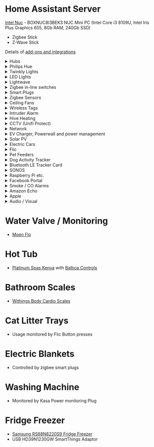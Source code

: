 # Home Assistant Server
[Intel Nuc](https://www.intel.co.uk/content/www/uk/en/products/docs/boards-kits/nuc/nuc8i3bek-nuc8i3beh-brief.html) - BOXNUC8I3BEK3 NUC Mini PC (Intel Core i3 8109U, Intel Iris Plus Graphics 655, 8Gb RAM, 240Gb SSD)
  * Zigbee Stick
  * Z-Wave Stick

Details of [add-ons and integrations](HA_integrations_and_addons.md)

<details>
  <summary>Hubs</summary>
 
# Hubs
* [Philips Hue Bridge](https://www.philips-hue.com/) v2 (Square) x2
* [Flic Hub LR](https://flic.io/)
* [Lightwave  Hub](https://lightwaverf.com/)
* [Hive Hub](https://www.hivehome.com/) (Square wired ethernet)
* [myEnergi Hub](https://myenergi.com/)
* [SurePet Hub](https://www.surepetcare.io/)
* [Wireless Sensor Tags Hub](https://wirelesstag.net/)
* Dresden Elektronik Conbee II (Zigbee USB Stick)
* Z-Wave USB
</details>

<details>
 <summary>Philips Hue</summary>
 
## [Philips Hue](https://www.philips-hue.com/)
* Philips Hue Bridge (BSB002) v2 (Square) x2
* Smart Button (ROM001) x 8
* Dimmer Switch (RWL021) x 6
* Smart Plug (LOM003) x 2
* Outdoor Sensor (SML002) x 3
* Motion Sensor (SML001) x 3

* Ambiance candle (LTW012)
* Ambiance Ceiling (LTC001) x 3
* Ambiance Ceiling (LTC003) x 3
* Ambiance Lamp (LTW001) x 4
* Ambiance Spot (LTG002) x 5
* Ambiance Spot (LTW013)
* Bloom (LLC011) x 1
* Centura Colour Spot (504513P7) x 5
* Colour Candle (LCT012) x 3
* Colour Floor (4080248P9) x 1
* Colour Lamp (LCT015) x 5
* Colour Lamp (LCA001)
* Colour Lamp (LCT001)
* Colour Spot (LCG002) x 2
* Filament Bulb (LWV001)
* Filament Globe (LWO001) x 3
* Go (LLC020) x 1
* Liane Colour Wall (4090231P9)
* Liane Colour Wall (LCW002) x 2
* Lightstrip extension and splitters
* Lightstrip Plus v3 (LCL001) x3
* Lightstrip Plus v4 (LST002) x 3
* Lily Outdoor Spot (LCS001) x 4
* Play (LCT024) x 2
* White Lamp (LWB010)
* White Spot (LWG001) x 1



</details>

<details>
 <summary>Twinkly Lights</summary>
 
## [Twinkly Lights](https://www.twinkly.com/)
* [Light Tree SE 450 RBGW](https://www.twinkly.com/products/light-tree-special-edition-3meter/)
* [Icicles SE 190 RGBW](https://www.twinkly.com/products/icicle-190-leds-special-edition/) x 2 
* [String SE 400 RGBW](https://www.twinkly.com/products/strings-special-edition-400-leds/) x 4 
* [Curtain SE 210 RGBW](https://www.twinkly.com/products/curtain-special-edition-210-leds/) x 6
* [String 150 RGB](https://www.twinkly.com/multi-color/)
* [Twinkly Music](https://www.twinkly.com/twinkly-music/)
</details>

<details>
 <summary>LED Lights</summary>
 
## LED Lights
* Magic Home Wi-Fi LED Strip
</details>

<details>
 <summary>Lightwave</summary>
 
## [Lightwave](https://lightwaverf.com/)
* [Smart Dimmer 4 Gang](https://lightwaverf.com/collections/smart-lighting/products/smart-dimmer-4-gang-1)
</details>

<details>
 <summary>Zigbee in-line switches</summary>
 
## Zigbee in-line switches
* [3A SmartHome DE LXN56-LC27LX1.1](https://3asmarthome.com/smart-in-ceiling-light-controller) x 4
* [Samotech 2kW Dry Contact Switch MS104Z / TSO121](https://www.samotech.co.uk/products/zigbee-dimmer-switch-hue-compatible/) x 2
* [Samotech 2-gang switch MS104BZ / TSO11F](https://www.samotech.co.uk/products/zigbee-dimmer-switch-hue-compatible/) 
</details>

<details>
 <summary>Smart Plugs</summary>
 
# Smart Plugs
* Z-Wave Plug x 2
* Wi-Fi [TP-Link HS110](https://www.tp-link.com/uk/home-networking/smart-plug/hs110/) (with power monitoring) x 2
* Zigbee [Innr SP222](https://www.innr.com/en/product/smart-plug-uk-version/) x 6
</details>

<details>
 <summary>Zigbee Sensors</summary>
 
# Zigbee Sensors
* [Aqara Door Switches](https://www.aqara.com/en/door_and_window_sensor.html) x 16
* [Samotech SM313 Temp/Humid Sensor TSO201](https://www.samotech.co.uk/products/temperature-humidity-zigbee-sensor/) 
* [Titan CO2 Environment sensor TPZRCO2HT-Z3](https://titanproducts.com/zigbee-3-0-co2-sensor/)
* TUYA Water Leak Detector Lilon
</details>

<details>
 <summary>Ceiling Fans</summary>
 
# Ceiling Fans
* Fantasia Fan x 2
* Wi-Fi [Sonoff iFan03](https://sonoff.tech/product/wifi-diy-smart-switches/ifan03) x 2
</details>

<details>
 <summary>Wireless Tags</summary>

# WirelessTags
* [Wireless Sensor Tags](https://wirelesstag.net/) x 4
</details>

<details>
 <summary>Intruder Alarm</summary>
 
# Intruder Alarm
* [Texecom Elite Alarm Panel](https://www.texe.com/uk/products/series/control-panels/premier-elite-series/)
* [Texecom SmartCom](https://www.texe.com/uk/technology/connect/)
* PetSafe Combination PIR/Microwave detector x 6
* Personal Attack Buttons x 2
* Door Switches x 2
</details>

<details>
 <summary>Hive Heating</summary>
 
# Hive Heating
* [Hive Hub](https://www.hivehome.com/) (Square wired ethernet)
* [Hive Thermostat](https://www.hivehome.com/products/hive-active-heating)
* [Hive Link](https://www.hivehome.com/products/hive-active-heating)
* [Hive TRV](https://www.hivehome.com/products/hive-radiator-valve) x ?
* [Hive Signal Booster](https://www.hivehome.com/products/hive-signal-booster)
</details>

<details>
 <summary>CCTV (Unifi Protect)</summary>
 
# CCTV (Unifi Protect)
* [Network Video Recorder 4 x 2TB](https://eu.store.ui.com/collections/unifi-protect-nvr/products/unifi-protect-nvr)
* [G3 Flex](https://eu.store.ui.com/collections/unifi-protect-cameras/products/unifi-video-g3-flex-camera) x 7 
* [G4 Bullet](https://eu.store.ui.com/collections/unifi-protect-cameras/products/unifi-protect-g4-bullet-camera) x 2
* [G4 Pro](https://eu.store.ui.com/collections/unifi-protect-cameras/products/unifi-protect-g4-pro-camera) x 2
* [G4 Doorbell](https://store.ui.com/collections/unifi-protect-cameras/products/uvc-g4-doorbell)
</details>

<details>
 <summary>Network</summary>
 
# Network (Unifi)
* [Dream Machine](https://eu.store.ui.com/collections/unifi-network-routing-switching/products/unifi-dream-machine)
* [24 port POE Switch (USW-24-PoE)](https://eu.store.ui.com/collections/unifi-network-routing-switching/products/usw-24-poe)
* [16 port POE Switch (US-16-150W)](https://eu.store.ui.com/collections/unifi-network-routing-switching/products/unifi-switch-16-150w)
* [8 port POE Switch (US-8-60W)](https://eu.store.ui.com/collections/unifi-network-routing-switching/products/unifi-switch-8-60w) x 2
* [Access Point (U6-LR)](https://eu.store.ui.com/products/unifi-6-long-range-access-point-1)
* [Access Point (U6-Lite)](https://eu.store.ui.com/collections/unifi-network-access-points/products/unifi-ap-6-lite) x 2
</details>

<details>
 <summary>EV Charger, Powerwall and power management</summary>
 
# EV Chargers & Solar Related (MyEnergi)
* [Tesla Powerwall v2](https://www.tesla.com/en_gb/powerwall)
* Tesla Backup Gateway 
* [Zappi v2](https://myenergi.com/product/zappi/) x 2
* [Eddi](https://myenergi.com/product/eddi/) 
* [Eddi Relay & Sensor Board](https://myenergi.com/product/eddi-relay-sensor-board/)
* Temperature Probe for Eddi
* [Harvi](https://myenergi.com/product/harvi/)
* SMETS2 Electric Meter [Kaifa MA120](https://zigbeealliance.org/zigbee_products/kaifa-ma120-single-phase-electricity-meter-2/)
* Gas Meter
* [Hildebrand Bright (IHD / CAD)](https://www.hildebrand.co.uk/our-products/display/) 
</details>

<details>
 <summary>Solar PV</summary>
 
# Solar PV 13.12 kWp
* [Solaredge 8000W HD-Wave inverter](https://www.solaredge.com/uk/products/pv-inverter/single-phase#/)
* [Solaredge Modbus Meter](https://www.solaredge.com/uk/products/metering-and-sensors/solaredge-modbus-meter#/)
* [Perlight Mono](http://www.perlight.com/mono) Black+ 320W panels (PLM-320MB-60) x 41
* [Solaredge P370 Optimiser](https://www.solaredge.com/uk/products/power-optimizer#/) x 41
* [Elster Single Phase Meter A100C](https://www.rayleigh.com/elster-a100c-mid-certified-single-phase-class-1-solar-generation-meter.html)
</details>

<details>
 <summary>Electric Cars</summary>
 
# Electric Cars 
* [Tesla Model S75D](https://www.tesla.com/en_gb/models)
* [Renault Zoe GT Line Rapid Charge R135](https://www.renault.co.uk/electric-vehicles/zoe.html)
</details>

<details>
 <summary>Flic</summary>
 
# Flic
* [Flic Hub LR](https://flic.io/) with SDK
* Flic v1 Button x ?
* [Flic v2 Button](https://flic.io/) x ?
* [Flic Twist] - Awaiting
</details>

<details>
 <summary>Pet Feeders</summary>
 
# Pet Feeders
* [SurePet Hub](https://www.surepetcare.com/en-gb/pet-feeder/microchip-pet-feeder)
* [SurePet Feeder Connect](https://www.surepetcare.com/en-gb/pet-feeder/microchip-pet-feeder) x 2
</details>

<details>
 <summary>Dog Activity Tracker</summary>
 
# Dog Activity Tracker
* [Surepet Animo](https://www.surepetcare.com/en-gb/animo) - linked into room presence system
</details>

<details>
 <summary>Bluetooth LE Tracker Card</summary>
 
# Bluetooth LE Tracker Card
* Credit Card Bluetooth LE Tracker (mainly as Driver ID for my car tracker)
</details>

<details>
 <summary>SONOS</summary>
 
# SONOS
* [SONOS One](https://www.sonos.com/en-gb/shop/one.html) (with Alexa) x 4
* [SONOS Move](https://www.sonos.com/en-gb/shop/move.html)
* [SONOS Port](https://www.sonos.com/en-gb/shop/port.html)
* [SONOS Amp](https://www.sonos.com/en-gb/shop/amp.html)
* [SONOS In-Ceiling Speakers](https://www.sonos.com/en-gb/shop/ceiling-speaker-pair.html)
* [Ikea Symfonisk Sound Remote](https://www.ikea.com/gb/en/p/symfonisk-sound-remote-white-60370480/) x 2
</details>

<details>
 <summary>Raspberry Pi etc.</summary>
 
# Raspberry Pi etc.
* [Raspberry Pi Zero W](https://www.raspberrypi.org/products/raspberry-pi-zero-w/) x 7 (Room Presence)
* [Raspberry Pi 4](https://www.raspberrypi.org/products/raspberry-pi-4-model-b/) (running Bin Day scripts to scrape council website & JSON Proxy)
* [Jetson Nano 4Gb](https://developer.nvidia.com/embedded/jetson-nano-developer-kit) - [DeepStack](https://deepstack.cc/) for AI image recognition
</details>

<details>
 <summary>Facebook Portal</summary>
 
# Facebook Portal
* [Portal TV](https://portal.facebook.com/gb/products/portal-tv/)
* [Portal+](https://portal.facebook.com/gb/products/portal-plus/)
</details>

<details>
 <summary>Smoke / CO Alarms</summary>
 
# Smoke / CO Alarms
* [Google Nest Protect](https://store.google.com/gb/product/nest_protect_2nd_gen) x 5
</details>

<details>
 <summary>Amazon Echo</summary>
 
# Amazon Echo
* Echo mini? x 3
* Echo Show 5?
</details>

<details>
 <summary>Apple</summary>
 
# Apple
* [Apple TV 4k (2021)](https://www.apple.com/uk/apple-tv-4k/) 
* [Apple TV 4k](https://www.apple.com/uk/apple-tv-4k/)
* [Apple TV HD](https://www.apple.com/uk/shop/buy-tv/apple-tv-hd/32gb) x 2
* [iPhone 13 Pro](https://www.apple.com/uk/iphone-13-pro/)
* [iPhone 13 Pro Max](https://www.apple.com/uk/iphone-13-pro/)
* [HomePod](https://www.apple.com/uk/homepod/)
* [iPad Pro](https://www.apple.com/uk/ipad-pro/)
* [MacBook Pro](https://www.apple.com/uk/macbook-pro-13/)
* [MacBook Air](https://www.apple.com/uk/macbook-air/)
* [Apple Watch](https://www.apple.com/uk/watch/) v6 x 2
* [Apple Watch](https://www.apple.com/uk/watch/) v4
</details>

<details>
 <summary>Audio / Visual</summary>
 
# Audio Visual
* [Phillips 65PUS7303 Ambilight TV](https://www.philips.co.uk/c-p/65PUS7303_12/7300-series-ultra-slim-4k-uhd-led-android-tv-with-ambilight-3-sided)
* [Samsung UE55JU6472U 55" TV](https://www.samsung.com/uk/support/model/UE55JU6872UXXH/)
* Samsung 32" TV
* Samsung TV
* [Denon AVR-X6400H Receiver](https://www.denon.com/en-gb/shop/avreceiver/avrx6400h)
* SkyQ 2TB UHD
* SkyQ Mini x 2

</details>

# Water Valve / Monitoring
* [Moen Flo](https://www.moen.com/flo)

# Hot Tub
* [Platinum Spas Kenya](https://platinum-spas.com/product/kenya/) with [Balboa Controls](https://github.com/garbled1/balboa_homeassistan)

# Bathroom Scales
* [Withings Body Cardio Scales](https://www.withings.com/uk/en/body-cardio)

# Cat Litter Trays
* Usage monitored by Flic Button presses
 
# Electric Blankets
* Controlled by zigbee smart plugs

# Washing Machine
* Monitored by Kasa Power monitoring Plug

 # Fridge Freezer
* [Samsung RS68N8220S9 Fridge Freezer](https://www.samsung.com/uk/refrigerators/side-by-side/617l-refined-inox-rs68n8220s9-eu/)
* USB HD39N1230GW SmartThings Adaptor
